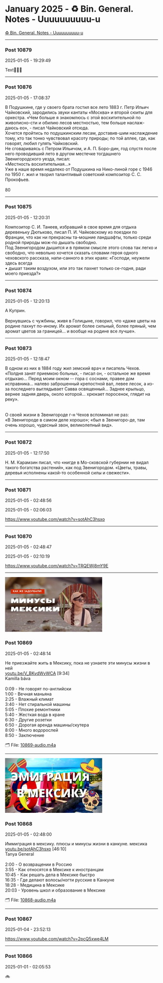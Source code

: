 # January 2025 - ♻️ Bin. General. Notes - Uuuuuuuuuu-u

[♻️ Bin. General. Notes - Uuuuuuuuuu-u](../../)



---



### Post 10879

2025-01-05 - 19:29:49





Text🤗🤗🤗









---



### Post 10876

2025-01-05 - 17:08:37





В Подушкине, где у своего брата гостил все лето 1883 г. Петр Ильич Чайковский, зародились звуки кантаты «Москва» и второй сюиты для оркестра. «Чем больше я знакомлюсь с этой восхитительной по живописно-сти и обилию лесов местностью, тем больше наслаж-<br />даюсь ео», - писал Чайковский отсюда.<br />Хочется пройтись по подушкинским лесам, доставив-шим наслаждение тому, кто так тонко чувствовал красоту природы; по той аллее, где, как говорят, любил гулять Чайковский.<br />He сговариваясь с Петром Ильичом, и А. П. Боро-дин, год спустя после него проводивший лето в другом местечке тогдашнего<br />Звенигородского уезда, писал:<br />«Местность восхитительная...»<br />Уже в наше время недалеко от Подушкина на Нико-линой горе с 1946 по 1950 г. жил и творил талантливый советский композитор С. С. Прокофьев.<br /><br />80









---



### Post 10875

2025-01-05 - 12:20:31





Композитор С. И. Танеев, избравший в свое время для отдыха деревеньку Дютьково, писал П. И. Чайковскому из поездки по Франции, что как ни прекрасны та-мошние ландшафты, только среди родной природы мож-по дышать свободно.<br />Под Звенигородом дышится и в прямом смысле этого слова так легко и свободно, что невольно хочется сказать словами героя одного чеховского рассказа, напи-санного в этих краях: «Господи, неужели здесь всегда<br />• дышат таким воздухом, или это так пахнет только се-годня, ради моего приезда?»









---



### Post 10874

2025-01-05 - 12:20:13





А Куприн.<br /><br />Вернувшись с чужбины, живя в Голицыне, говорил, что «даже цветы на родине пахнут по-иному. Их аромат более сильный, более пряный, чем аромат цветов за границей... и вообще на родине все лучше».









---



### Post 10873

2025-01-05 - 12:18:47





В одном из них в 1884 году жил земский врач и писатель Чехов. «Полдня занят приемкою больных, - писал он, - остальное же время отдыхаю... Перед моим окном -- гора с соснами, правее дом исправника... налево заброшенный крепостной вал, левее лесок, а из-за последнего выглядывает Савва освященный... Заднее крыльцо, вернее задняя дверь, около которой... хрюкает поросенок, глядит на реку».<br /><br /><br />О своей жизни в Звенигороде г-н Чехов вспоминал не раз:<br />«В Звенигороде в самом деле хорошо»; «был в Звенигоро-де, там очень хорошо, чудесный звон, великолепный вид».









---



### Post 10872

2025-01-05 - 12:17:50





Н. М. Карамзин писал, что «нигде в Мо-сковской губернии не видал такого богатства растений», как под Звенигородом. «Цветы, травы, деревья исполнены какой-то особенной силы и свежести».









---



### Post 10871

2025-01-05 - 02:48:56





2025-01-05 - 02:06:03


<a href="https://www.youtube.com/watch?v=sotAhC3hsxo">https://www.youtube.com/watch?v=sotAhC3hsxo</a>








---



### Post 10870

2025-01-05 - 02:48:47





2025-01-05 - 02:10:19


<a href="https://www.youtube.com/watch?v=TRQEWj8mY9E">https://www.youtube.com/watch?v=TRQEWj8mY9E</a>








---

 
![10869-thumbnail.jpg](10869-thumbnail.jpg) 


### Post 10869

2025-01-05 - 02:48:14





Не приезжайте жить в Мексику, пока не узнаете эти минусы жизни в ней<br /><a href="http://youtu.be/V_BKvdWvWCA">youtu.be/V_BKvdWvWCA</a> [9:34]<br />Kamilla báva <br /><br />0:09 - Не говорят по-английски<br />1:00 - Вечная маньяна<br />2:25 - Влажный климат<br />3:40 - Нет стиральной машины<br />5:05 - Плохие ремонтники<br />5:40 - Жесткая вода в кране<br />6:30 - Другие розетки<br />6:50 - Дорогая аренда машины/скутера<br />8:00 - Много водорослей<br />8:50 - Заключение




🗂 File: [10869-audio.m4a](10869-audio.m4a) 






---

 
![10868-thumbnail.jpg](10868-thumbnail.jpg) 


### Post 10868

2025-01-05 - 02:48:00





Иммиграция в мексику. плюсы и минусы жизни в канкуне. мексика<br /><a href="http://youtu.be/sotAhC3hsxo">youtu.be/sotAhC3hsxo</a> [46:10]<br />Tanya General <br /><br />2:00 - О возвращении в Россию<br />3:55 - Как относятся в Мексике к иностранцам<br />10:45 - Как решать дела в Мексике быстро<br />16:35 - Где делают волосы/ногти русские в Канкуне<br />18:28 - Медицина в Мексике<br />20:03 - Уровень школ и образование в Мексике




🗂 File: [10868-audio.m4a](10868-audio.m4a) 






---



### Post 10867

2025-01-04 - 23:52:13





<a href="https://www.youtube.com/watch?v=2pcQ5xwe4LM">https://www.youtube.com/watch?v=2pcQ5xwe4LM</a>









---



### Post 10866

2025-01-01 - 02:05:53





🚲







